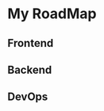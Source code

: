 My RoadMap
=======================

## Frontend
<placeholoder for image>

## Backend
<placeholoder for image>


## DevOps
<placeholoder for image>